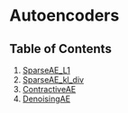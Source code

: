 # Autoencoders
## Table of Contents
1. [SparseAE_L1](https://github.com/Khdave02/Autoencoders/tree/main/SAE_L1)
2. [SparseAE_kl_div](https://github.com/Khdave02/Autoencoders/tree/main/SAE_kl)
3. [ContractiveAE](https://github.com/Khdave02/Autoencoders/tree/main/contractiveAE)
4. [DenoisingAE](https://github.com/Khdave02/Autoencoders/tree/main/denoisingAE)
